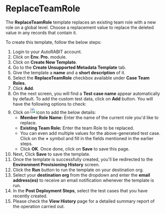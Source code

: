 # ReplaceTeamRole

The **ReplaceTeamRole** template replaces an existing team role with a new role on a global level. Choose a replacement value to replace the deleted value in any records that contain it.

To create this template, follow the below steps:

1. Login to your AutoRABIT account.
2. Click on **Env. Pro.** module.
3. Click on **Create New Template**.
4. Go to the **Create Unsupported Metadata Template** tab.
5. Give the template a **name** and a **short description** of it.
6. Select the **ReplaceTeamRole** checkbox available under **Case Team Roles.**
7. Click **Add**.
8. On the next screen, you will find a **Test case name** appear automatically by default. To add the custom test data, click on **Add** button. You will have the following options to check:
9. Click on![](<../../../../../../.gitbook/assets/image (48) (1).png>)icon to add the below details:
   * **Member Role Name:** Enter the name of the current role you'd like to replace.
   * **Existing Team Role:** Enter the team Role to be replaced.
   * You can even add multiple values for the above-generated test case. Click on the **+** symbol and fill in the fields mentioned in the earlier steps.&#x20;
   * Click **OK**. Once done, click on **Save** to save this page.
10. Next, Click **Save** to save the template.
11. Once the template is successfully created, you'll be redirected to the **Environment Provisioning History** screen.
12. Click the **Run** button to run the template on your destination org.
13. Select your **destination org** from the dropdown and enter the **email address(es)** to receive an email notification whenever the template is run.
14. In the **Post Deployment Steps**, select the test cases that you have recently created.&#x20;
15. Please check the **View History** page for a detailed summary report of the operation carried out.
